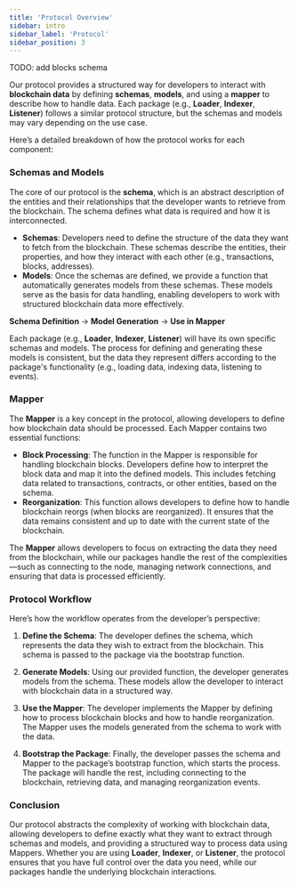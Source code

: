 ```yaml
---
title: 'Protocol Overview'
sidebar: intro
sidebar_label: 'Protocol'
sidebar_position: 3
---
```


TODO: add blocks schema

Our protocol provides a structured way for developers to interact with **blockchain data** by defining **schemas**, **models**, and using a **mapper** to describe how to handle data. Each package (e.g., **Loader**, **Indexer**, **Listener**) follows a similar protocol structure, but the schemas and models may vary depending on the use case.

Here’s a detailed breakdown of how the protocol works for each component:

### Schemas and Models

The core of our protocol is the **schema**, which is an abstract description of the entities and their relationships that the developer wants to retrieve from the blockchain. The schema defines what data is required and how it is interconnected.

- **Schemas**: Developers need to define the structure of the data they want to fetch from the blockchain. These schemas describe the entities, their properties, and how they interact with each other (e.g., transactions, blocks, addresses).
- **Models**: Once the schemas are defined, we provide a function that automatically generates models from these schemas. These models serve as the basis for data handling, enabling developers to work with structured blockchain data more effectively.

**Schema Definition** → **Model Generation** → **Use in Mapper**

Each package (e.g., **Loader**, **Indexer**, **Listener**) will have its own specific schemas and models. The process for defining and generating these models is consistent, but the data they represent differs according to the package's functionality (e.g., loading data, indexing data, listening to events).

### Mapper

The **Mapper** is a key concept in the protocol, allowing developers to define how blockchain data should be processed. Each Mapper contains two essential functions:

- **Block Processing**: The function in the Mapper is responsible for handling blockchain blocks. Developers define how to interpret the block data and map it into the defined models. This includes fetching data related to transactions, contracts, or other entities, based on the schema.
- **Reorganization**: This function allows developers to define how to handle blockchain reorgs (when blocks are reorganized). It ensures that the data remains consistent and up to date with the current state of the blockchain.

The **Mapper** allows developers to focus on extracting the data they need from the blockchain, while our packages handle the rest of the complexities—such as connecting to the node, managing network connections, and ensuring that data is processed efficiently.


### Protocol Workflow

Here’s how the workflow operates from the developer’s perspective:

1. **Define the Schema**: The developer defines the schema, which represents the data they wish to extract from the blockchain. This schema is passed to the package via the bootstrap function.

2. **Generate Models**: Using our provided function, the developer generates models from the schema. These models allow the developer to interact with blockchain data in a structured way.

3. **Use the Mapper**: The developer implements the Mapper by defining how to process blockchain blocks and how to handle reorganization. The Mapper uses the models generated from the schema to work with the data.

4. **Bootstrap the Package**: Finally, the developer passes the schema and Mapper to the package’s bootstrap function, which starts the process. The package will handle the rest, including connecting to the blockchain, retrieving data, and managing reorganization events.


### Conclusion

Our protocol abstracts the complexity of working with blockchain data, allowing developers to define exactly what they want to extract through schemas and models, and providing a structured way to process data using Mappers. Whether you are using **Loader**, **Indexer**, or **Listener**, the protocol ensures that you have full control over the data you need, while our packages handle the underlying blockchain interactions.



